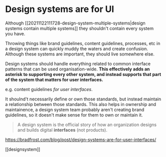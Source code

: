 # Design systems are for UI

Although [[20211122111728-design-system-multiple-systems|design systems contain multiple systems]] they shouldn't contain every system you have.

Throwing things like brand guidelines, content guidelines, processes, etc in a design system can quickly muddy the waters and create confusion. Although these systems are important, they should live somewhere else.

Design systems should handle everything related to common interface patterns that can be used organisation-wide. **This effectively adds an asterisk to supporting every other system, and instead supports that part of the system that matters for user interfaces.**

e.g. content guidelines *for user interfaces*.

It shoulnd't necessarily define or own those standards, but instead maintain a relationship between those standards. This also helps in ownership and maintainence, a design system team probably aren't creating brand guidelines, so it doesn't make sense for them to own or maintain it.

> A design system is the official story of how an organization designs and builds digital **interfaces** (not products).

https://bradfrost.com/blog/post/design-systems-are-for-user-interfaces/

[[designsystem]]
